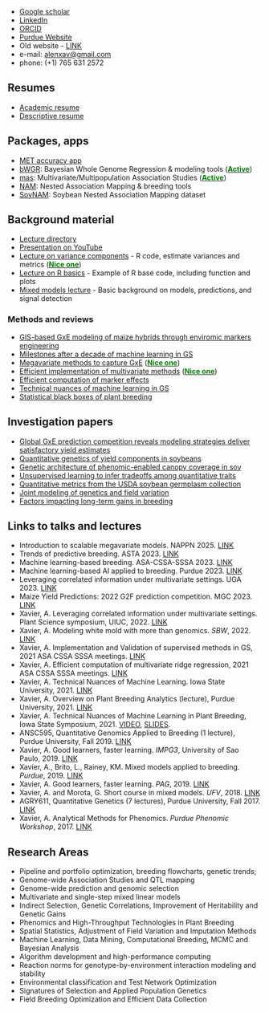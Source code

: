+ [Google scholar](https://scholar.google.com/citations?user=SEfnriIAAAAJ&hl=en&oi=sra)
+ [LinkedIn](https://www.linkedin.com/in/alenxav/)
+ [ORCID](https://orcid.org/0000-0001-5034-9954)
+ [Purdue Website](https://ag.purdue.edu/department/agry/directory.html#/xaviera)
+ Old website - [LINK](https://alenxav.wixsite.com/home)
+ e-mail: alenxav@gmail.com
+ phone: (+1) 765 631 2572

## Resumes

+ [Academic resume](https://github.com/alenxav/Lectures/blob/master/AX_Resume.pdf)
+ [Descriptive resume](https://github.com/alenxav/Lectures/blob/master/DescriptiveResume2021.pdf) 

## Packages, apps

+ [MET accuracy app](https://xaviera.shinyapps.io/Accuracy/)
+ [bWGR](https://CRAN.R-project.org/package=bWGR): Bayesian Whole Genome Regression & modeling tools (<u><span style="color:green;font-weight:bold">Active</span></u>)
+ [mas](https://CRAN.R-project.org/package=mas): Multivariate/Multipopulation Association Studies (<u><span style="color:green;font-weight:bold">Active</span></u>)
+ [NAM](https://CRAN.R-project.org/package=NAM): Nested Association Mapping & breeding tools
+ [SoyNAM](https://CRAN.R-project.org/package=SoyNAM): Soybean Nested Association Mapping dataset

## Background material

+ [Lecture directory](https://github.com/alenxav/Lectures)
+ [Presentation on YouTube](https://www.youtube.com/watch?v=R-wf0arvXgY&list=PLTT5xNnxhHh1ksfTIQ-Nmo-5gh1tgkMEZ)
+ [Lecture on variance components](https://rpubs.com/alenxav/varComp) - R code, estimate variances and metrics (<u><span style="color:green;font-weight:bold">Nice one</span></u>)
+ [Lecture on R basics](https://rpubs.com/alenxav/introR) - Example of R base code, including function and plots 
+ [Mixed models lecture](https://rpubs.com/alenxav/purdue_mm) - Basic background on models, predictions, and signal detection


### Methods and reviews

+ [GIS-based GxE modeling of maize hybrids through enviromic markers engineering](https://nph.onlinelibrary.wiley.com/doi/full/10.1111/nph.19951)
+ [Milestones after a decade of machine learning in GS](https://link.springer.com/article/10.1007/s10462-025-11274-y)
+ [Megavariate methods to capture GxE](https://academic.oup.com/genetics/advance-article/doi/10.1093/genetics/iyae179/7875068?utm_source=authortollfreelink&utm_campaign=genetics&utm_medium=email&guestAccessKey=ba39787f-83ec-417a-ad46-5112b3d2603f) (<u><span style="color:green;font-weight:bold">Nice one</span></u>)
+ [Efficient implementation of multivariate methods](https://link.springer.com/article/10.1186/s12711-022-00730-w) (<u><span style="color:green;font-weight:bold">Nice one</span></u>)
+ [Efficient computation of marker effects](https://academic.oup.com/g3journal/article/9/11/3855/6026796)
+ [Technical nuances of machine learning in GS](https://www.scielo.br/j/cbab/a/LJZWMkLv5sKH3v8Gd3knQRy/)
+ [Statistical black boxes of plant breeding](https://link.springer.com/article/10.1007/s00122-016-2750-y)

## Investigation papers

+ [Global GxE prediction competition reveals modeling strategies deliver satisfactory yield estimates](https://academic.oup.com/genetics/article/229/2/iyae195/7906942)
+ [Quantitative genetics of yield components in soybeans](https://doi.org/10.1534/g3.119.400896)
+ [Genetic architecture of phenomic-enabled canopy coverage in soy](https://academic.oup.com/genetics/article/206/2/1081/6064267)
+ [Unsupervised learning to infer tradeoffs among quantitative traits](https://link.springer.com/article/10.1007/s10681-017-1975-4)
+ [Quantitative metrics from the USDA soybean germplasm collection](https://doi.org/10.1017/S1479262118000102)
+ [Joint modeling of genetics and field variation](https://www.mdpi.com/2073-4395/11/7/1397)
+ [Factors impacting long-term gains in breeding](https://www.frontiersin.org/journals/genetics/articles/10.3389/fgene.2021.637133/full)

## Links to talks and lectures

+ Introduction to scalable megavariate models. NAPPN 2025. [LINK](https://github.com/alenxav/Lectures/blob/master/NAPPN_2025/NAPPN_2025.pdf)
+ Trends of predictive breeding. ASTA 2023. [LINK](https://github.com/alenxav/Lectures/blob/master/ASTA_2023/AX_2023_ASTA.pdf)
+ Machine learning-based breeding. ASA-CSSA-SSSA 2023. [LINK](https://github.com/alenxav/Lectures/blob/master/ASA_2023/AX_2023_ASA.pdf)
+ Machine learning-based AI applied to breeding. Purdue 2023. [LINK](https://github.com/alenxav/Lectures/blob/master/Purdue_2023/AX_Purdue_2023.pdf)
+ Leveraging correlated information under multivariate settings. UGA 2023. [LINK](https://github.com/alenxav/Lectures/blob/master/UGA_2023/AX_UGA_2023.11.05.pdf)
+ Maize Yield Predictions: 2022 G2F prediction competition. MGC 2023. [LINK](https://github.com/alenxav/Lectures/blob/master/MGC_2023/AX_MGC_2023.03.15.pdf)
+ Xavier, A. Leveraging correlated information under multivariate settings. Plant Science symposium, UIUC, 2022.  [LINK](https://github.com/alenxav/Lectures/blob/master/ASA_2021/AX_ASA2021_P1.pdf)
+ Xavier, A. Modeling white mold with more than genomics. *SBW*, 2022. [LINK](https://github.com/alenxav/Lectures/blob/master/SBW_2022/AX_SBW2022.pdf)
+ Xavier, A. Implementation and Validation of supervised methods in GS, 2021 ASA CSSA SSSA meetings. [LINK](https://github.com/alenxav/Lectures/blob/master/ASA_2021/AX_ASA2021_P1.pdf)
+ Xavier, A. Efficient computation of multivariate ridge regression, 2021 ASA CSSA SSSA meetings. [LINK](https://github.com/alenxav/Lectures/blob/master/ASA_2021/AX_ASA2021_P2.pdf)
+ Xavier, A. Technical Nuances of Machine Learning. Iowa State University, 2021. [LINK](https://www.youtube.com/watch?v=FigeoXVI1cM&feature=emb_imp_woyt)
+ Xavier, A. Overview on Plant Breeding Analytics (lecture), Purdue University, 2021. [LINK](https://rpubs.com/alenxav/pbanalytics)
+ Xavier, A. Technical Nuances of Machine Learning in Plant Breeding, Iowa State Symposium, 2021. [VIDEO](https://www.youtube.com/watch?v=FigeoXVI1cM&feature=emb_imp_woyt), [SLIDES](https://github.com/alenxav/Lectures/blob/master/ISU_2021/AX04022021_ISU_Symposium.pdf).
+ ANSC595, Quantitative Genomics Applied to Breeding (1 lecture), Purdue University, Fall 2019. [LINK](https://github.com/alenxav/Lectures/tree/master/Purdue_2019)
+ Xavier, A. Good learners, faster learning. *IMPG3*, University of Sao Paulo, 2019. [LINK](https://gvenck.github.io/1home.html)
+ Xavier, A., Brito, L., Rainey, KM. Mixed models applied to breeding. *Purdue*, 2019. [LINK](http://rpubs.com/alenxav/purdue_mm)
+ Xavier, A. Good learners, faster learning. *PAG*, 2019. [LINK](https://pag.confex.com/pag/xxvii/meetingapp.cgi/Paper/33034)
+ Xavier, A. and Morota, G. Short course in mixed models. *UFV*, 2018. [LINK](https://github.com/alenxav/Lectures/upload)
+ AGRY611, Quantitative Genetics (7 lectures), Purdue University, Fall 2017. [LINK](https://github.com/alenxav/Lectures/tree/master/Purdue_2017)
+ Xavier, A. Analytical Methods for Phenomics. *Purdue Phenomic Workshop*, 2017. [LINK](https://github.com/alenxav/Lectures/blob/master/PhenomicWorkshop2017/AX_Phenomic2017.pdf)

## Research Areas

+ Pipeline and portfolio optimization, breeding flowcharts, genetic trends;
+ Genome-wide Association Studies and QTL mapping
+ Genome-wide prediction and genomic selection
+ Multivariate and single-step mixed linear models
+ Indirect Selection, Genetic Correlations, Improvement of Heritability and Genetic Gains
+ Phenomics and High-Throughput Technologies in Plant Breeding
+ Spatial Statistics, Adjustment of Field Variation and Imputation Methods
+ Machine Learning, Data Mining, Computational Breeding, MCMC and Bayesian Analysis
+ Algorithm development and high-performance computing
+ Reaction norms for genotype-by-environment interaction modeling and stability
+ Environmental classification and Test Network Optimization    
+ Signatures of Selection and Applied Population Genetics
+ Field Breeding Optimization and Efficient Data Collection
